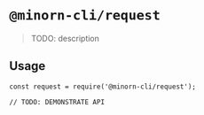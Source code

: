 # `@minorn-cli/request`

> TODO: description

## Usage

```
const request = require('@minorn-cli/request');

// TODO: DEMONSTRATE API
```
